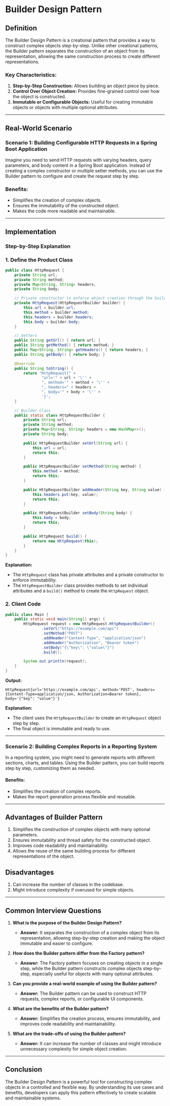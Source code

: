 # Builder Design Pattern

## Definition
The Builder Design Pattern is a creational pattern that provides a way to construct complex objects step-by-step. Unlike other creational patterns, the Builder pattern separates the construction of an object from its representation, allowing the same construction process to create different representations.

### Key Characteristics:
1. **Step-by-Step Construction:** Allows building an object piece by piece.
2. **Control Over Object Creation:** Provides fine-grained control over how the object is constructed.
3. **Immutable or Configurable Objects:** Useful for creating immutable objects or objects with multiple optional attributes.

---

## Real-World Scenario
### Scenario 1: Building Configurable HTTP Requests in a Spring Boot Application
Imagine you need to send HTTP requests with varying headers, query parameters, and body content in a Spring Boot application. Instead of creating a complex constructor or multiple setter methods, you can use the Builder pattern to configure and create the request step by step.

### Benefits:
- Simplifies the creation of complex objects.
- Ensures the immutability of the constructed object.
- Makes the code more readable and maintainable.

---

## Implementation

### Step-by-Step Explanation

### 1. Define the Product Class
```java
public class HttpRequest {
    private String url;
    private String method;
    private Map<String, String> headers;
    private String body;

    // Private constructor to enforce object creation through the builder
    private HttpRequest(HttpRequestBuilder builder) {
        this.url = builder.url;
        this.method = builder.method;
        this.headers = builder.headers;
        this.body = builder.body;
    }

    // Getters
    public String getUrl() { return url; }
    public String getMethod() { return method; }
    public Map<String, String> getHeaders() { return headers; }
    public String getBody() { return body; }

    @Override
    public String toString() {
        return "HttpRequest{" +
                "url='" + url + '\'' +
                ", method='" + method + '\'' +
                ", headers=" + headers +
                ", body='" + body + '\'' +
                '}';
    }

    // Builder Class
    public static class HttpRequestBuilder {
        private String url;
        private String method;
        private Map<String, String> headers = new HashMap<>();
        private String body;

        public HttpRequestBuilder setUrl(String url) {
            this.url = url;
            return this;
        }

        public HttpRequestBuilder setMethod(String method) {
            this.method = method;
            return this;
        }

        public HttpRequestBuilder addHeader(String key, String value) {
            this.headers.put(key, value);
            return this;
        }

        public HttpRequestBuilder setBody(String body) {
            this.body = body;
            return this;
        }

        public HttpRequest build() {
            return new HttpRequest(this);
        }
    }
}
```
**Explanation:**
- The `HttpRequest` class has private attributes and a private constructor to enforce immutability.
- The `HttpRequestBuilder` class provides methods to set individual attributes and a `build()` method to create the `HttpRequest` object.

### 2. Client Code
```java
public class Main {
    public static void main(String[] args) {
        HttpRequest request = new HttpRequest.HttpRequestBuilder()
                .setUrl("https://example.com/api")
                .setMethod("POST")
                .addHeader("Content-Type", "application/json")
                .addHeader("Authorization", "Bearer token")
                .setBody("{\"key\": \"value\"}")
                .build();

        System.out.println(request);
    }
}
```
**Output:**
```
HttpRequest{url='https://example.com/api', method='POST', headers={Content-Type=application/json, Authorization=Bearer token}, body='{"key": "value"}'}
```

**Explanation:**
- The client uses the `HttpRequestBuilder` to create an `HttpRequest` object step by step.
- The final object is immutable and ready to use.

---

### Scenario 2: Building Complex Reports in a Reporting System
In a reporting system, you might need to generate reports with different sections, charts, and tables. Using the Builder pattern, you can build reports step by step, customizing them as needed.

#### Benefits:
- Simplifies the creation of complex reports.
- Makes the report generation process flexible and reusable.

---

## Advantages of Builder Pattern
1. Simplifies the construction of complex objects with many optional parameters.
2. Ensures immutability and thread safety for the constructed object.
3. Improves code readability and maintainability.
4. Allows the reuse of the same building process for different representations of the object.

## Disadvantages
1. Can increase the number of classes in the codebase.
2. Might introduce complexity if overused for simple objects.

---

## Common Interview Questions
1. **What is the purpose of the Builder Design Pattern?**
    - **Answer:** It separates the construction of a complex object from its representation, allowing step-by-step creation and making the object immutable and easier to configure.

2. **How does the Builder pattern differ from the Factory pattern?**
    - **Answer:** The Factory pattern focuses on creating objects in a single step, while the Builder pattern constructs complex objects step-by-step, especially useful for objects with many optional attributes.

3. **Can you provide a real-world example of using the Builder pattern?**
    - **Answer:** The Builder pattern can be used to construct HTTP requests, complex reports, or configurable UI components.

4. **What are the benefits of the Builder pattern?**
    - **Answer:** Simplifies the creation process, ensures immutability, and improves code readability and maintainability.

5. **What are the trade-offs of using the Builder pattern?**
    - **Answer:** It can increase the number of classes and might introduce unnecessary complexity for simple object creation.

---

## Conclusion
The Builder Design Pattern is a powerful tool for constructing complex objects in a controlled and flexible way. By understanding its use cases and benefits, developers can apply this pattern effectively to create scalable and maintainable systems.

